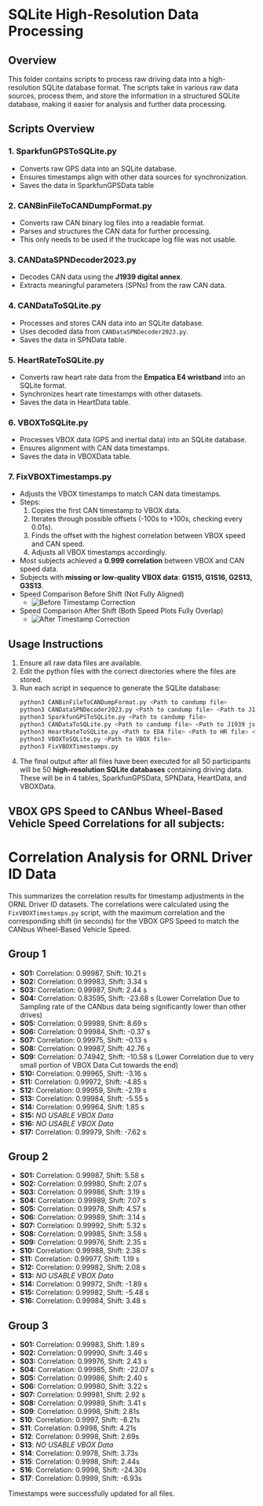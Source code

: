 # SQLite High-Resolution Data Processing

## Overview
This folder contains scripts to process raw driving data into a high-resolution SQLite database format. The scripts take in various raw data sources, process them, and store the information in a structured SQLite database, making it easier for analysis and further data processing.

## Scripts Overview
### 1. **SparkfunGPSToSQLite.py**
   - Converts raw GPS data into an SQLite database.
   - Ensures timestamps align with other data sources for synchronization.
   - Saves the data in SparkfunGPSData table

### 2. **CANBinFileToCANDumpFormat.py**
   - Converts raw CAN binary log files into a readable format.
   - Parses and structures the CAN data for further processing.
   - This only needs to be used if the truckcape log file was not usable.

### 3. **CANDataSPNDecoder2023.py**
   - Decodes CAN data using the **J1939 digital annex**.
   - Extracts meaningful parameters (SPNs) from the raw CAN data.

### 4. **CANDataToSQLite.py**
   - Processes and stores CAN data into an SQLite database.
   - Uses decoded data from `CANDataSPNDecoder2023.py`.
   - Saves the data in SPNData table.

### 5. **HeartRateToSQLite.py**
   - Converts raw heart rate data from the **Empatica E4 wristband** into an SQLite format.
   - Synchronizes heart rate timestamps with other datasets.
   - Saves the data in HeartData table.

### 6. **VBOXToSQLite.py**
   - Processes VBOX data (GPS and inertial data) into an SQLite database.
   - Ensures alignment with CAN data timestamps.
   - Saves the data in VBOXData table.

### 7. **FixVBOXTimestamps.py**
   - Adjusts the VBOX timestamps to match CAN data timestamps.
   - Steps:
     1. Copies the first CAN timestamp to VBOX data.
     2. Iterates through possible offsets (-100s to +100s, checking every 0.01s).
     3. Finds the offset with the highest correlation between VBOX speed and CAN speed.
     4. Adjusts all VBOX timestamps accordingly.
   - Most subjects achieved a **0.999 correlation** between VBOX and CAN speed data.
   - Subjects with **missing or low-quality VBOX data**: **G1S15, G1S16, G2S13, G3S13**.
   - Speed Comparison Before Shift (Not Fully Aligned)
      - ![Before Timestamp Correction](InitialSpeedComparison.png)
   - Speed Comparison After Shift (Both Speed Plots Fully Overlap)
      - ![After Timestamp Correction](SpeedComparisonAfterShift.png)

## Usage Instructions
1. Ensure all raw data files are available.
2. Edit the python files with the correct directories where the files are stored.
3. Run each script in sequence to generate the SQLite database:
   ```bash
   python3 CANBinFileToCANDumpFormat.py <Path to candump file>                             # Convert CAN binary to readable format
   python3 CANDataSPNDecoder2023.py <Path to candump file> <Path to J1939 json file>       # Decodes CAN data
   python3 SparkfunGPSToSQLite.py <Path to candump file>                                   # Store Sparkfun GPS Data
   python3 CANDataToSQLite.py <Path to candump file> <Path to J1939 json file>             # Store CAN data in SQLite
   python3 HeartRateToSQLite.py <Path to EDA file> <Path to HR file> <Path to IBI file>    # Store heart rate data in SQLite
   python3 VBOXToSQLite.py <Path to VBOX file>                                             # Store VBOX data in SQLite
   python3 FixVBOXTimestamps.py                                                            # Adjust VBOX timestamps
   ```
4. The final output after all files have been executed for all 50 participants will be 50 **high-resolution SQLite databases** containing driving data. These will be in 4 tables, SparkfunGPSData, SPNData, HeartData, and VBOXData.

## VBOX GPS Speed to CANbus Wheel-Based Vehicle Speed Correlations for all subjects:
# Correlation Analysis for ORNL Driver ID Data

This summarizes the correlation results for timestamp adjustments in the ORNL Driver ID datasets. The correlations were calculated using the `FixVBOXTimestamps.py` script, with the maximum correlation and the corresponding shift (in seconds) for the VBOX GPS Speed to match the CANbus Wheel-Based Vehicle Speed.

## Group 1
- **S01:** Correlation: 0.99987, Shift: 10.21 s
- **S02:** Correlation: 0.99983, Shift: 3.34 s
- **S03:** Correlation: 0.99987, Shift: 2.44 s
- **S04:** Correlation: 0.83595, Shift: -23.68 s (Lower Correlation Due to Sampling rate of the CANbus data being significantly lower than other drives)
- **S05:** Correlation: 0.99989, Shift: 8.69 s
- **S06:** Correlation: 0.99984, Shift: -0.37 s
- **S07:** Correlation: 0.99975, Shift: -0.13 s
- **S08:** Correlation: 0.99987, Shift: 42.76 s
- **S09:** Correlation: 0.74942, Shift: -10.58 s (Lower Correlation due to very small portion of VBOX Data Cut towards the end)
- **S10:** Correlation: 0.99965, Shift: -3.16 s
- **S11:** Correlation: 0.99972, Shift: -4.85 s
- **S12:** Correlation: 0.99959, Shift: -2.19 s
- **S13:** Correlation: 0.99984, Shift: -5.55 s
- **S14:** Correlation: 0.99964, Shift: 1.85 s
- **S15:** *NO USABLE VBOX Data*
- **S16:** *NO USABLE VBOX Data*
- **S17:** Correlation: 0.99979, Shift: -7.62 s

## Group 2
- **S01:** Correlation: 0.99987, Shift: 5.58 s
- **S02:** Correlation: 0.99980, Shift: 2.07 s
- **S03:** Correlation: 0.99986, Shift: 3.19 s
- **S04:** Correlation: 0.99989, Shift: 7.07 s
- **S05:** Correlation: 0.99978, Shift: 4.57 s
- **S06:** Correlation: 0.99989, Shift: 3.14 s
- **S07:** Correlation: 0.99992, Shift: 5.32 s
- **S08:** Correlation: 0.99985, Shift: 3.58 s
- **S09:** Correlation: 0.99976, Shift: 2.35 s
- **S10:** Correlation: 0.99988, Shift: 2.38 s
- **S11:** Correlation: 0.99977, Shift: 1.19 s
- **S12:** Correlation: 0.99982, Shift: 2.08 s
- **S13:** *NO USABLE VBOX Data*
- **S14:** Correlation: 0.99972, Shift: -1.89 s
- **S15:** Correlation: 0.99982, Shift: -5.48 s
- **S16:** Correlation: 0.99984, Shift: 3.48 s

## Group 3
- **S01:** Correlation: 0.99983, Shift: 1.89 s
- **S02:** Correlation: 0.99990, Shift: 3.46 s
- **S03:** Correlation: 0.99976, Shift: 2.43 s
- **S04:** Correlation: 0.99985, Shift: -22.07 s
- **S05:** Correlation: 0.99986, Shift: 2.40 s
- **S06:** Correlation: 0.99980, Shift: 3.22 s
- **S07:** Correlation: 0.99981, Shift: 2.92 s
- **S08:** Correlation: 0.99989, Shift: 3.41 s
- **S09**: Correlation: 0.9998,  Shift: 2.81s
- **S10**: Correlation: 0.9997,  Shift: -8.21s
- **S11**: Correlation: 0.9998,  Shift: 4.21s
- **S12**: Correlation: 0.9998,  Shift: 2.69s
- **S13**: *NO USABLE VBOX Data*
- **S14**: Correlation: 0.9978,  Shift: 3.73s
- **S15**: Correlation: 0.9998,  Shift: 2.44s
- **S16**: Correlation: 0.9998,  Shift: -24.30s
- **S17**: Correlation: 0.9999,  Shift: -6.93s

Timestamps were successfully updated for all files.



